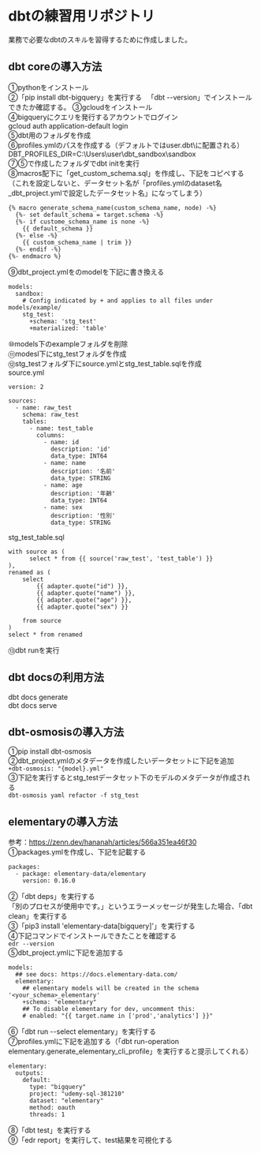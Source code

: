 # dbtの練習用リポジトリ
業務で必要なdbtのスキルを習得するために作成しました。

## dbt coreの導入方法
①pythonをインストール  
②「pip install dbt-bigquery」を実行する
　「dbt --version」でインストールできたか確認する。
③gcloudをインストール  
④bigqueryにクエリを発行するアカウントでログイン  
gcloud auth application-default login  
⑤dbt用のフォルダを作成  
⑥profiles.ymlのパスを作成する（デフォルトではuser\.dbt\に配置される）  
DBT_PROFILES_DIR=C:\Users\user\dbt_sandbox\sandbox  
⑦⑤で作成したフォルダでdbt initを実行  
⑧macros配下に「get_custom_schema.sql」を作成し、下記をコピペする（これを設定しないと、データセット名が「profiles.ymlのdataset名_dbt_project.ymlで設定したデータセット名」になってしまう）  
```
{% macro generate_schema_name(custom_schema_name, node) -%} 
  {%- set default_schema = target.schema -%}
  {%- if custome_schema_name is none -%}
    {{ default_schema }}
  {%- else -%}
    {{ custom_schema_name | trim }}
  {%- endif -%}
{%- endmacro %}
```
⑨dbt_project.ymlをのmodelを下記に書き換える  
```
models:
  sandbox:
    # Config indicated by + and applies to all files under models/example/
    stg_test:
      +schema: 'stg_test'
      +materialized: 'table'
```
⑩models下のexampleフォルダを削除  
⑪modesl下にstg_testフォルダを作成  
⑫stg_testフォルダ下にsource.ymlとstg_test_table.sqlを作成  
source.yml
```
version: 2

sources:
  - name: raw_test
    schema: raw_test
    tables:
      - name: test_table
        columns:
          - name: id
            description: 'id'
            data_type: INT64
          - name: name
            description: '名前'
            data_type: STRING
          - name: age
            description: '年齢'
            data_type: INT64
          - name: sex
            description: '性別'
            data_type: STRING
```
stg_test_table.sql
```
with source as (
      select * from {{ source('raw_test', 'test_table') }}
),
renamed as (
    select
        {{ adapter.quote("id") }},
        {{ adapter.quote("name") }},
        {{ adapter.quote("age") }},
        {{ adapter.quote("sex") }}

    from source
)
select * from renamed
```
⑬dbt runを実行  

## dbt docsの利用方法
dbt docs generate  
dbt docs serve  

## dbt-osmosisの導入方法
①pip install dbt-osmosis  
②dbt_project.ymlのメタデータを作成したいデータセットに下記を追加  
`+dbt-osmosis: "{model}.yml"`  
③下記を実行するとstg_testデータセット下のモデルのメタデータが作成される  
`dbt-osmosis yaml refactor -f stg_test`  

## elementaryの導入方法
参考：https://zenn.dev/hananah/articles/566a351ea46f30  
①packages.ymlを作成し、下記を記載する
```
packages:
  - package: elementary-data/elementary
    version: 0.16.0
```
②「dbt deps」を実行する  
「別のプロセスが使用中です。」というエラーメッセージが発生した場合、「dbt clean」を実行する  
③「pip3 install 'elementary-data[bigquery]'」を実行する  
④下記コマンドでインストールできたことを確認する  
`edr --version`  
⑤dbt_project.ymlに下記を追加する
```
models:
  ## see docs: https://docs.elementary-data.com/
  elementary:
    ## elementary models will be created in the schema '<your_schema>_elementary'
    +schema: "elementary"
    ## To disable elementary for dev, uncomment this:
    # enabled: "{{ target.name in ['prod','analytics'] }}"
```
⑥「dbt run --select elementary」を実行する  
⑦profiles.ymlに下記を追加する（「dbt run-operation elementary.generate_elementary_cli_profile」を実行すると提示してくれる）  
```
elementary:
  outputs:
    default:
      type: "bigquery"
      project: "udemy-sql-381210"
      dataset: "elementary"
      method: oauth
      threads: 1
```
⑧「dbt test」を実行する  
⑨「edr report」を実行して、test結果を可視化する 

